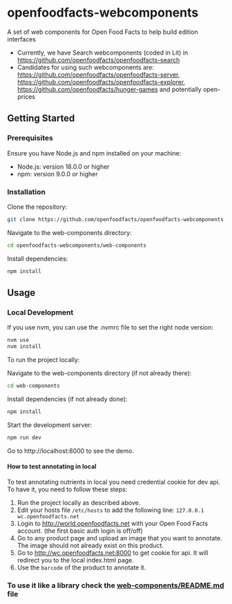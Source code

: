 # openfoodfacts-webcomponents

A set of web components for Open Food Facts to help build edition interfaces
- Currently, we have Search webcomponents (coded in Lit) in https://github.com/openfoodfacts/openfoodfacts-search
- Candidates for using such webcomponents are: https://github.com/openfoodfacts/openfoodfacts-server, https://github.com/openfoodfacts/openfoodfacts-explorer, https://github.com/openfoodfacts/hunger-games and potentially open-prices

## Getting Started

### Prerequisites

Ensure you have Node.js and npm installed on your machine:
- Node.js: version 18.0.0 or higher
- npm: version 9.0.0 or higher

### Installation

Clone the repository:
```bash
git clone https://github.com/openfoodfacts/openfoodfacts-webcomponents.git
```

Navigate to the web-components directory:
```bash
cd openfoodfacts-webcomponents/web-components
```

Install dependencies:
```bash
npm install
```

## Usage

### Local Development

If you use nvm, you can use the .nvmrc file to set the right node version:
```bash
nvm use
nvm install
```

To run the project locally:

Navigate to the web-components directory (if not already there):
```bash
cd web-components
```

Install dependencies (if not already done):
```bash
npm install
```

Start the development server:
```bash
npm run dev
```

Go to http://localhost:8000 to see the demo.

#### How to test annotating in local

To test annotating nutrients in local you need credential cookie for dev api.
To have it, you need to follow these steps:

1. Run the project locally as described above.
2. Edit your hosts file `/etc/hosts` to add the following line:
   `127.0.0.1 wc.openfoodfacts.net`
3. Login to http://world.openfoodfacts.net with your Open Food Facts account. (the first basic auth login is off/off)
4. Go to any product page and upload an image that you want to annotate. The image should not already exist on this product.
5. Go to http://wc.openfoodfacts.net:8000 to get cookie for api. It will redirect you to the local index.html page.
6. Use the `barcode` of the product to annotate it.

### To use it like a library check the [web-components/README.md](web-components/README.md) file
